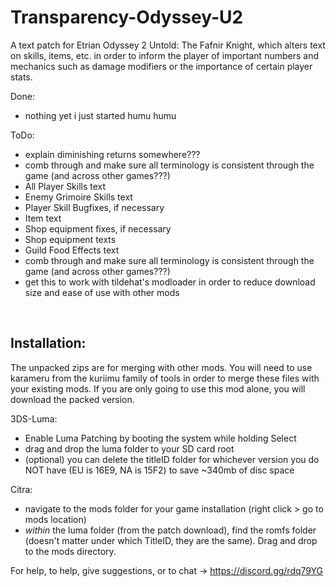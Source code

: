 # Transparency-Odyssey-U2

A text patch for Etrian Odyssey 2 Untold: The Fafnir Knight, which alters text on skills, items, etc. in order to inform the player of important numbers and mechanics such as damage modifiers or the importance of certain player stats.

Done:
 - nothing yet i just started humu humu

ToDo:
 - explain diminishing returns somewhere???
 - comb through and make sure all terminology is consistent through the game (and across other games???)
 - All Player Skills text
 - Enemy Grimoire Skills text
 - Player Skill Bugfixes, if necessary
 - Item text
 - Shop equipment fixes, if necessary
 - Shop equipment texts
 - Guild Food Effects text
 - comb through and make sure all terminology is consistent through the game (and across other games???)
 - get this to work with tildehat's modloader in order to reduce download size and ease of use with other mods

&nbsp;

## Installation: 
The unpacked zips are for merging with other mods. You will need to use karameru from the kuriimu family of tools in order to merge these files with your existing mods. If you are only going to use this mod alone, you will download the packed version.


3DS-Luma:
 - Enable Luma Patching by booting the system while holding Select
 - drag and drop the luma folder to your SD card root
 - (optional) you can delete the titleID folder for whichever version you do NOT have (EU is 16E9, NA is 15F2) to save ~340mb of disc space


Citra: 
 - navigate to the mods folder for your game installation (right click > go to mods location)
 - *within* the luma folder (from the patch download), find the romfs folder (doesn't matter under which TitleID, they are the same). Drag and drop to the mods directory.


For help, to help, give suggestions, or to chat -> https://discord.gg/rdq79YG
